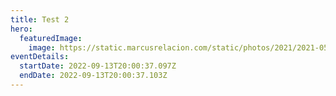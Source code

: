 ```yaml
---
title: Test 2
hero:
  featuredImage:
    image: https://static.marcusrelacion.com/static/photos/2021/2021-05-02-12-55-PM-SONY-ILCE-7M3-4444-copyright-marcusrelacion-1.jpg
eventDetails:
  startDate: 2022-09-13T20:00:37.097Z
  endDate: 2022-09-13T20:00:37.103Z
---
```

